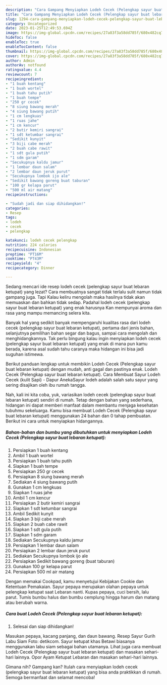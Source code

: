 ```yaml
---
description: "Cara Gampang Menyiapkan Lodeh Cecek (Pelengkap sayur buat lebaran ketupat) yang Bisa Manjain Lidah, Buat Buka Puasa}"
title: "Cara Gampang Menyiapkan Lodeh Cecek (Pelengkap sayur buat lebaran ketupat) yang Bisa Manjain Lidah, Buat Buka Puasa}"
slug: 1294-cara-gampang-menyiapkan-lodeh-cecek-pelengkap-sayur-buat-lebaran-ketupat-yang-bisa-manjain-lidah-buat-buka-puasa
category: Uncategorized
date: 2023-01-25T12:49:53.694Z
image: https://img-global.cpcdn.com/recipes/27a83f3a58dd785f/680x482cq70/lodeh-cecek-pelengkap-sayur-buat-lebaran-ketupat-foto-resep-utama.jpg
hideToc: false
enableToc: true
enableTocContent: false
thumbnail: https://img-global.cpcdn.com/recipes/27a83f3a58dd785f/680x482cq70/lodeh-cecek-pelengkap-sayur-buat-lebaran-ketupat-foto-resep-utama.jpg
cover: https://img-global.cpcdn.com/recipes/27a83f3a58dd785f/680x482cq70/lodeh-cecek-pelengkap-sayur-buat-lebaran-ketupat-foto-resep-utama.jpg
author: Admin
authorAv: notfound
ratingvalue: 4.4
reviewcount: 7
recipeingredient:
- "1 buah kentang"
- "1 buah wortel"
- "1 buah tahu putih"
- "1 buah tempe"
- "250 gr cecek"
- "8 siung bawang merah"
- "4 siung bawang putih"
- "1 cm lengkuas"
- "1 ruas jahe"
- "1 cm kencur"
- "2 butir kemiri sangrai"
- "1 sdt ketumbar sangrai"
- "Sedikit kunyit"
- "3 biji cabe merah"
- "2 buah cabe rawit"
- "1 sdt gula putih"
- "1 sdm garam"
- "Secukupnya kaldu jamur"
- "1 lembar daun salam"
- "2 lembar daun jeruk purut"
- "Secukupnya lombok ijo ale"
- "Sedikit bawang goreng buat taburan"
- "100 gr kelapa parut"
- "500 ml air matang"
recipeinstructions:

- "Sudah jadi dan siap dihidangkan!"
categories:
- Resep
tags:
- lodeh
- cecek
- pelengkap

katakunci: lodeh cecek pelengkap 
nutrition: 224 calories
recipecuisine: Indonesian
preptime: "PT16M"
cooktime: "PT43M"
recipeyield: "4"
recipecategory: Dinner

---
```



Sedang mencari ide resep lodeh cecek (pelengkap sayur buat lebaran ketupat) yang lezat? Cara membuatnya sangat tidak terlalu sulit namun tidak gampang juga. Tapi Kalau keliru mengolah maka hasilnya tidak akan memuaskan dan bahkan tidak sedap. Padahal lodeh cecek (pelengkap sayur buat lebaran ketupat) yang enak harusnya Kan mempunyai aroma dan rasa yang mampu memancing selera kita.


Banyak hal yang sedikit banyak mempengaruhi kualitas rasa dari lodeh cecek (pelengkap sayur buat lebaran ketupat), pertama dari jenis bahan, selanjutnya pemilihan bahan segar dan bagus, sampai cara mengolah dan menghidangkannya. Tak perlu bingung kalau ingin menyiapkan lodeh cecek (pelengkap sayur buat lebaran ketupat) yang enak di mana pun kamu berada, karena asal sudah tahu caranya maka hidangan ini bisa jadi suguhan istimewa.

Berikut panduan lengkap untuk membikin Lodeh Cecek (Pelengkap sayur buat lebaran ketupat) dengan mudah, anti gagal dan pastinya enak. Lodeh Cecek (Pelengkap sayur buat lebaran ketupat). Cara Membuat Sayur Lodeh Cecek (kulit Sapi) - Dapur AnekaSayur lodeh adalah salah satu sayur yang sering disajikan oleh ibu rumah tangga.


Nah, kali ini kita coba, yuk, variasikan lodeh cecek (pelengkap sayur buat lebaran ketupat) sendiri di rumah. Tetap dengan bahan yang sederhana, hidangan ini dapat memberi manfaat dalam membantu menjaga kesehatan tubuhmu sekeluarga. Kamu bisa membuat Lodeh Cecek (Pelengkap sayur buat lebaran ketupat) menggunakan 24 bahan dan 0 tahap pembuatan. Berikut ini cara untuk menyiapkan hidangannya.

<!--inarticleads1-->

##### Bahan-bahan dan bumbu yang dibutuhkan untuk menyiapkan Lodeh Cecek (Pelengkap sayur buat lebaran ketupat):

1. Persiapkan 1 buah kentang
1. Ambil 1 buah wortel
1. Persiapkan 1 buah tahu putih
1. Siapkan 1 buah tempe
1. Persiapkan 250 gr cecek
1. Persiapkan 8 siung bawang merah
1. Sediakan 4 siung bawang putih
1. Gunakan 1 cm lengkuas
1. Siapkan 1 ruas jahe
1. Ambil 1 cm kencur
1. Persiapkan 2 butir kemiri sangrai
1. Siapkan 1 sdt ketumbar sangrai
1. Ambil Sedikit kunyit
1. Siapkan 3 biji cabe merah
1. Siapkan 2 buah cabe rawit
1. Siapkan 1 sdt gula putih
1. Siapkan 1 sdm garam
1. Sediakan Secukupnya kaldu jamur
1. Persiapkan 1 lembar daun salam
1. Persiapkan 2 lembar daun jeruk purut
1. Sediakan Secukupnya lombok ijo ale
1. Persiapkan Sedikit bawang goreng (buat taburan)
1. Gunakan 100 gr kelapa parut
1. Persiapkan 500 ml air matang


Dengan memakai Cookpad, kamu menyetujui Kebijakan Cookie dan Ketentuan Pemakaian. Sayur pepaya merupakan olahan pepaya untuk pelengkap ketupat saat Lebaran nanti. Kupas pepaya, cuci bersih, lalu parut. Tumis bumbu halus dan bumbu cemplung hingga harum dan matang atau berubah warna. 

<!--inarticleads2-->

##### Cara buat Lodeh Cecek (Pelengkap sayur buat lebaran ketupat):


1. Selesai dan siap dihidangkan!

Masukan pepaya, kacang panjang, dan daun bawang. Resep Sayur Gurih Labu Siam Foto: detikcom. Sayur ketupat khas Betawi biasanya menggunakan labu siam sebagai bahan utamanya. Lihat juga cara membuat Lodeh Cecek (Pelengkap sayur buat lebaran ketupat) dan masakan sehari-hari lainnya. Opor Ayam Ketupat Lebaran dan masakan sehari-hari lainnya. 

Gimana nih? Gampang kan? Itulah cara menyiapkan lodeh cecek (pelengkap sayur buat lebaran ketupat) yang bisa anda praktikkan di rumah. Semoga bermanfaat dan selamat mencoba!

